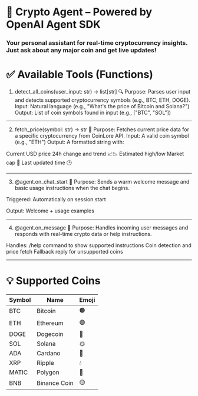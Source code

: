 # 🚀 Crypto Agent – Powered by OpenAI Agent SDK

### Your personal assistant for real-time cryptocurrency insights. Just ask about any major coin and get live updates!

# ✅ Available Tools (Functions)

1. detect_all_coins(user_input: str) → list[str]
🔍 Purpose: Parses user input and detects supported cryptocurrency symbols (e.g., BTC, ETH, DOGE).
Input: Natural language (e.g., "What's the price of Bitcoin and Solana?")
Output: List of coin symbols found in input (e.g., ["BTC", "SOL"])

---

2. fetch_price(symbol: str) → str
💸 Purpose: Fetches current price data for a specific cryptocurrency from CoinLore API.
Input: A valid coin symbol (e.g., "ETH")
Output: A formatted string with:

Current USD price
24h change and trend 📈📉
Estimated high/low
Market cap 💼
Last updated time 🕒

---

3. @agent.on_chat_start
👋 Purpose: Sends a warm welcome message and basic usage instructions when the chat begins.

Triggered: Automatically on session start

Output: Welcome + usage examples

---

4. @agent.on_message
💬 Purpose: Handles incoming user messages and responds with real-time crypto data or help instructions.

Handles:
/help command to show supported instructions
Coin detection and price fetch
Fallback reply for unsupported coins

---

# 💡 Supported Coins

| Symbol | Name         | Emoji |
| ------ | ------------ | ----- |
| BTC    | Bitcoin      | 🟠    |
| ETH    | Ethereum     | 🟣    |
| DOGE   | Dogecoin     | 🐶    |
| SOL    | Solana       | 🌞    |
| ADA    | Cardano      | 🔷    |
| XRP    | Ripple       | 💧    |
| MATIC  | Polygon      | 🔺    |
| BNB    | Binance Coin | 🟡    |

